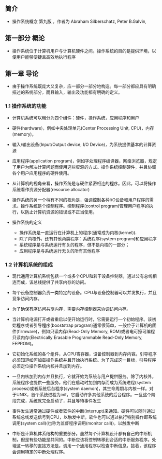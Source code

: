 ## 简介

+ 操作系统概念 第九版 ，作者为 Abraham Silberschatz, Peter B.Galvin, 

## 第一部分 概论

+ 操作系统位于计算机用户与计算机硬件之间。操作系统的目的是提供环境，以便用户能够便捷且高效地执行程序

## 第一章 导论

+ 由于操作系统既庞大又复杂，应一部分一部分地构造。每一部分都应具有明确描述的系统部分，而且输入，输出及功能都有明确的定义。

### 1.1 操作系统的功能

+ 计算机系统可以粗分为四个组件：硬件，操作系统，应用程序和用户

+ 硬件(hardware)，例如中央处理单元(Center Processing Unit, CPU)，内存(memory)，
+ 输入/输出设备(Input/Output device, I/O Device)，为系统提供基本的计算资源
+ 应用程序(application program)，例如字处理程序编译器，网络浏览器，规定了用户为解决计算问题而使用这些资源的方式。操作系统控制硬件，并且协调各个用户应用程序的硬件使用。

+ 从计算机的视角来看，操作系统是与硬件紧密相连的程序。因此，可以将操作系统看作资源分配器(resource allocator)
+ 操作系统的另一个稍有不同的视角是，强调控制各种I/O设备和用户程序的需求。操作系统是个控制程序。控制程序(control program)管理用户程序的执行，以防止计算机资源的错误或不正当使用。

+ 操作系统的定义
  + 操作系统是一直运行在计算机上的程序(通常成为内核(kernel)).
  + 除了内核外，还有其他两类程序：系统程序(system program)和应用程序
  + 系统程序是与系统运行有关的程序，但不是内核的一部分；
  + 应用程序是与系统运行无关的所有其他程序

### 1.2 计算机系统的组成

+ 现代通用计算机系统包括一个或多个CPU和若干设备控制器，通过公有总线相连而成，该总线提供了共享内存的访问。
+ 每个设备控制器负责一类特定的设备。CPU与设备控制器可以并发执行，并且竞争访问内存。
+ 为了确保有序访问共享内存，需要内存控制器来协调访问内存。

+ 当计算机电源打开或者重启以便开始运行时，它需要运行一个初始程序。该初始程序或者引导程序(booststrap program)通常很简单，一般位于计算机的固件(firmware)，例如只读内存(Read-Only Memory, ROM)或者电可擦可编程只读内存(Electrically Erasable Programmable Read-Only Memory, EEPROM)。
+ 它初始化系统的各个组件，从CPU寄存器，设备控制器到内存内容。引导程序必须知道如何加载操作系统并且开始执行系统。为了完成这一目标，引导程序必须定位操作系统内核并且加到内存。

+ 一旦内核加到内存并且执行，它就开始为系统与用户提供服务。除了内核外，系统程序也提供一些服务，他们在启动时加到内存而成为系统进程(system process)或者系统后台程序(system daemon)，其生命周期与内核一样。对于UNIX，首个系统进程为init，它启动许多其他系统的后台程序。一旦这个阶段完成，系统就完全启动了，并且等待事件发生
+ 事件发生通常通过硬件或者软件的中断(interrupt)来通知。硬件可以随时通过系统总线发送信号到CPU，以触发中断。软件也可以通过执行特别操作即系统调用(system call)(也称为监督程序调用(monitor call))，以触发中断

+ 中断是计算机体系结构的重要部分。虽然每个计算机设计都有自己的中断机制，但是有些功能是共同的。中断应该将控制转移到合适的中断服务程序。处理这一转移的直接方法是，调用一个通用程序以检查中断信息。接着，该程序会调用特定的中断处理程序。